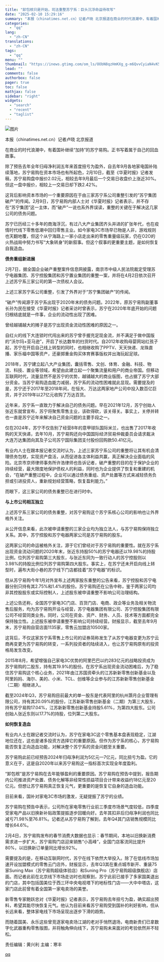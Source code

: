```yaml
---
title: "卸包袱只是开始，司法重整苏宁系：巨头沉浮命运待改写"
date: "2025-02-10 15:29:16"
summary: "本报（chinatimes.net.cn）记者卢晓 北京报道在商业的时代浪潮中，有着国补继续“加持”..."
categories:
  - "qq"
lang:
  - "zh-CN"
translations:
  - "zh-CN"
tags:
  - "qq"
menu: ""
thumbnail: "https://inews.gtimg.com/om_ls/OObN8qzHmKXg_g-m6QvvCyiaN4vK5kDjNdkjUyyQAUN-cAA_640360/0"
lead: ""
comments: false
authorbox: false
pager: true
toc: false
mathjax: false
sidebar: "right"
widgets:
  - "search"
  - "recent"
  - "taglist"
---
```


![图片](https://inews.gtimg.com/om_bt/Onl2Mf0Gxaj69FUWF1VV4Z9dbxlEgnYXOH_yEZEE2Zi74AA/641)

本报（chinatimes.net.cn）记者卢晓 北京报道

在商业的时代浪潮中，有着国补继续“加持”的苏宁易购。正书写着属于自己的回血故事。

除了预告去年全年归母净利润五年来首度扭亏为盈外，自去年9月各地家电国补陆续落地，苏宁易购在资本市场也有所起色，2月10日，截至《华夏时报》记者发稿，苏宁易购盘中报价2.02元，相较去年9月最后一个交易日收盘价上涨近30%。但这一盘中报价，相较上一交易日却下跌2.42%。

这背后影响资本市场的一个重要原因在于由三家苏宁系公司重整引发的“苏宁集团破产”的传闻。2月9日，苏宁易购内部人士对《华夏时报》记者表示，并不存在“苏宁集团”这一主体，而“破产”一说也系外界误读，重整的关键在于解决这几家公司的债务问题。

苏宁已历经三十多年的商海浮沉，有过八大产业集团齐头并进的扩张年代，也在疫情时代线下零售低潮中回归零售主业。如今家电3C市场早已物是人非，游戏规则也天翻地覆，但这个从宁海路上一家小店走出来的零售重量级玩家，仍在O2O的火热战局中努力书写“大象转身”的新叙事。但这个叙事的更重要主题，是如何恢复自我造血。

**债务重组新进展**

2月7日，据全国企业破产重整案件信息网披露，南京市中级人民法院裁定受理苏宁电器集团、苏宁控股集团和苏宁置业集团的重整一案，并将在4月2日依次召开上述苏宁系三家公司的第一次债权人会议。

上述三家苏宁系公司重整，引发了外界对于“苏宁集团破产”的传闻。

“破产”传闻源于苏宁系出现于2020年末的债务问题。2022年，原苏宁易购副董事长孙为民在接受《华夏时报》记者采访时曾表示，苏宁在2020年年底开始的问题归根结底就是一件事，企业的流动性出现了困难。

曾经越铺越大的摊子是苏宁出现资金流动性困难的原因之一。

自红火的线下大连锁时代闯出来的苏宁曾手握充足现金流，并不满足于做中国版的“沃尔玛+亚马逊”，开启了长达数年的扫货时代。自2012年收购母婴网站红孩子起，苏宁在开启自己线上转型的同时，也相继收购了PPTV、天天快递、龙珠直播、家乐福中国等资产，还豪掷重金购买体育赛事版权并出海玩起足球。

2018年，苏宁建立起八大产业集团，囊括零售、文创、体育、金融、科技、物流、科技、置业等领域，希望由此建立起一个聚集流量和用户的商业帝国。但移动互联网时代，流量显然不是苏宁的优势，越铺越大的商业版图，也占据了苏宁大部分资金。当苏宁易购造血能力减弱，苏宁系的流动性困难就此显现。需要提及的是，苏宁还于2017年至2018年间，在恒大、万达这两家地产公司中投入数百亿巨资，并于2019年以27亿元收购了万达百货。

近年来，苏宁系一直致力于解决自己的债务问题。早在2021年12月，苏宁创始人张近东就曾宣布，苏宁将聚焦零售主业，该砍得砍，该关得关。事实上，关停并转也一直是苏宁近年来解决自己资金问题的主要手段之一。

仅在2024年，苏宁不仅告别了经营8年的意甲球队国际米兰，也出售了2017年收购的天天快递，去年10月，苏宁易购还向中国国际经济贸易仲裁委员会请求裁决大连万达集团向其及子公司苏宁国际集团支付股份回购款50.41亿元。

有业内人士在跟本报记者交流时认为，上述三家苏宁系公司的重整将让其有机会清理债务包袱，实现资产盘活，从而促进各主体利益共赢，真正解决企业面临的风险。北京市京师律师事务所许浩律师也告诉记者，破产重整的目的在于保护企业的持续经营，最大限度地保护债权人的利益，同时也为企业提供了恢复和重建的机会，“在破产重整过程中，企业可以通过债务重组、资产处置等方式来减轻债务负担或引进投资人，重新规划经营策略，恢复盈利能力。”

而眼下，这三家公司的债务重整已在进行时中。

**与上市公司相互独立**

上述苏宁系三家公司的债务重整，对苏宁易购这个苏宁系核心公司的影响也让外界格外关注。

从公开信息来看，此次被申请重整的三家企业均为独立法人，与苏宁易购保持独立关系。其中，苏宁控股和苏宁电器两家公司是苏宁易购的股东。

这两家公司的命运被格外关注，源于它们曾经对于苏宁易购的重要性。就在苏宁系出现资金流动问题的2020年末，张近东持股50%的苏宁电器还以19.98%的持股比例，位列苏宁易购第三大股东，与张近东同为一致行动人的苏宁控股则以3.98%的持股比例位列苏宁易购第四大股东。事实上，在苏宁还未开启向线上转型时，遍布大街小巷的苏宁线下门店都挂着“苏宁电器”的标识。

但从苏宁易购今年1月对外宣布上述两家股东重整的公告来看，苏宁控股和苏宁电器分别只持有其2.75%和1.4%的股份。苏宁易购还在公告中称，鉴于两家公司均非其控股股东或实际控制人，上述股东被申请重整不影响公司治理结构。

上述公告还称，全国苏宁家电3C门店、百货门店、电商、政企等业务及相关物流售后服务，均为苏宁易购开设与经营，苏宁电器集团有限公司、苏宁控股集团有限公司不经营同类业务。同时，公司在资金、资产、财务、人员、技术等方面都完全保持独立性。上述股东被申请重整不影响公司持续经营。财报显示，截至去年9月末，苏宁易购自营店面1135家，零售云加盟店10500家。

这背后，不仅这家苏宁系零售上市公司的证券简称发生了从苏宁电器变更为苏宁云商再变更为苏宁易购的转变，一系列投资者的陆续进入，也让苏宁易购原有的投资格局发生改变。

2015年8月，希望增强自己家电3C优势的阿里巴巴以约283亿元的战略投资成为苏宁易购的二股东，持有其19.9%的股份。在苏宁系出现资金流动困难后，为了稳住苏宁易购这个核心业务，2021年由江苏国资牵头的江苏新新零售创新基金以及阿里妈妈、海尔、美的、小米、TCL、创维等企业参与的江苏新新零售创新基金（二期）相继进入。

截至2024年Q3，苏宁易购目前最大的单一股东是代表阿里的杭州灏月企业管理有限公司，持有其20.09%的股份，江苏新新零售创新基金（二期）为第三大股东，持有苏宁易购17.04%，江苏新新零售创新基金持股5.61%，为第四大股东。公司创始人张近东则以17.7%的持股，位列第二大股东。

**如何恢复造血**

有业内人士在跟记者交流时认为，苏宁在家电3C这个零售基本盘表现稳定，江湖地位还在，这也是诸多投资方选择它的重要原因。但作为苏宁系的核心，苏宁易购能否恢复正向造血功能，对解决整个苏宁系的资金问题至关重要。

苏宁易购此前已经预告2024年归母净利润为5亿元—7亿元，同比扭亏为盈。它的意义在于，这是自2020年以来苏宁易购这一指标首次实现全年度盈利。

“卸包袱”是苏宁易购在去年能够盈利的重要原因。苏宁易购在预告中提到，报告期内公司推进资产处置、债务化解等非经常性损益项目合计带来收益约18亿元至20亿元。但想让苏宁易购真正恢复元气，更重要的是恢复它自身的造血功能。

目前来看，国补对家电3C市场的激发，无疑提振了苏宁的业绩。

苏宁易购在预告中表示，公司所在家电零售行业前三季度市场景气度较低，四季度受家电产品以旧换新补贴政策提振逐步回暖向好。去年其扣非后归母净利润也同比减亏71.98%至76.81%。记者还从苏宁易购了解到，去年Q4其门店销售规模同比增长64.6%。

2月4日，苏宁易购发布的春节消费大数据也显示：春节期间，本地以旧换新消费需求进一步扩大，苏宁易购门店迎来销售“小高峰”，全国门店客流同比提升80%，以旧换新订单量同比增长92%。

需要提及的是，在移动互联网时代，苏宁在线下依然大举投入。除了在低线市场加速开设加盟模式的零售云门店外，财报显示，去年Q3其在重点城市新开、重装75家Suning Max（苏宁易购超级体验店）和Suning Pro（苏宁易购超级旗舰店）店面。而记者此前在北京线下市场走访时也观察到，苏宁此前已接手了多家国美退出的门店，其中包括国美位于西三环中央电视塔下的地标性门店——大中中塔店，这家门店此前曾有着全国第一家电卖场的美誉。

新零售专家鲍跃忠对《华夏时报》记者表示，苏宁易购去年扭亏为盈，确实超出预料，希望其能尽快恢复元气。他认为目前来看苏宁易购受到国补的利好影响，但从长远来看，整体家电线下市场呈现出逐步下滑的趋势。

而随着国美、永乐这些曾竞逐家电卖场江湖的老对手悄然退场，电商新贵们已拿数字化武器重构零售版图，并将触角伸向线下，苏宁易购未来面对的考验依然并不轻松。

责任编辑：黄兴利 主编：寒丰

[qq](https://new.qq.com/rain/a/20250210A054BH00)
